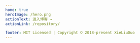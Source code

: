```yaml
---
home: true
heroImage: /hero.png
actionText: 进入博客 →
actionLink: /repository/

footer: MIT Licensed | Copyright © 2018-present XieLiuDuo
---
```


<style>
.theme-container .home{
   /* width:100vw !important; */
       max-width: 1480px;
       padding-left:0;
       padding-right:0;

}
 .home .features{
    max-width: 980px;
    margin:auto;
} 
.hero img{
  display:block;
  width:100%;
  height:70vh;
}
</style>
